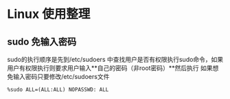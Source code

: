 # Linux 使用整理

## sudo 免输入密码
sudo的执行顺序是先到/etc/sudoers 中查找用户是否有权限执行sudo命令，如果用户有权限执行则要求用户输入**自己的密码（非root密码）**然后执行
如果想免输入密码只要修改/etc/sudoers文件
```
%sudo ALL=(ALL:ALL) NOPASSWD: ALL
```
